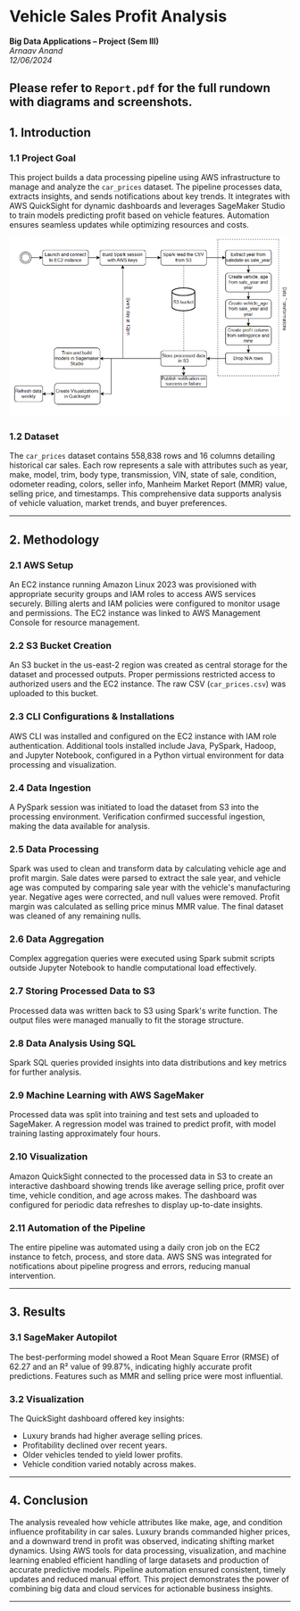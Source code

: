# Vehicle Sales Profit Analysis  
**Big Data Applications – Project (Sem III)**  
*Arnaav Anand*  
*12/06/2024*  

Please refer to `Report.pdf` for the full rundown with diagrams and screenshots.
---

## 1. Introduction  

### 1.1 Project Goal  
This project builds a data processing pipeline using AWS infrastructure to manage and analyze the `car_prices` dataset. The pipeline processes data, extracts insights, and sends notifications about key trends. It integrates with AWS QuickSight for dynamic dashboards and leverages SageMaker Studio to train models predicting profit based on vehicle features. Automation ensures seamless updates while optimizing resources and costs.

![Flowchart](flowchart.png)

### 1.2 Dataset  
The `car_prices` dataset contains 558,838 rows and 16 columns detailing historical car sales. Each row represents a sale with attributes such as year, make, model, trim, body type, transmission, VIN, state of sale, condition, odometer reading, colors, seller info, Manheim Market Report (MMR) value, selling price, and timestamps. This comprehensive data supports analysis of vehicle valuation, market trends, and buyer preferences.

---

## 2. Methodology  

### 2.1 AWS Setup  
An EC2 instance running Amazon Linux 2023 was provisioned with appropriate security groups and IAM roles to access AWS services securely. Billing alerts and IAM policies were configured to monitor usage and permissions. The EC2 instance was linked to AWS Management Console for resource management.

### 2.2 S3 Bucket Creation  
An S3 bucket in the us-east-2 region was created as central storage for the dataset and processed outputs. Proper permissions restricted access to authorized users and the EC2 instance. The raw CSV (`car_prices.csv`) was uploaded to this bucket.

### 2.3 CLI Configurations & Installations  
AWS CLI was installed and configured on the EC2 instance with IAM role authentication. Additional tools installed include Java, PySpark, Hadoop, and Jupyter Notebook, configured in a Python virtual environment for data processing and visualization.

### 2.4 Data Ingestion  
A PySpark session was initiated to load the dataset from S3 into the processing environment. Verification confirmed successful ingestion, making the data available for analysis.

### 2.5 Data Processing  
Spark was used to clean and transform data by calculating vehicle age and profit margin. Sale dates were parsed to extract the sale year, and vehicle age was computed by comparing sale year with the vehicle's manufacturing year. Negative ages were corrected, and null values were removed. Profit margin was calculated as selling price minus MMR value. The final dataset was cleaned of any remaining nulls.

### 2.6 Data Aggregation  
Complex aggregation queries were executed using Spark submit scripts outside Jupyter Notebook to handle computational load effectively.

### 2.7 Storing Processed Data to S3  
Processed data was written back to S3 using Spark's write function. The output files were managed manually to fit the storage structure.

### 2.8 Data Analysis Using SQL  
Spark SQL queries provided insights into data distributions and key metrics for further analysis.

### 2.9 Machine Learning with AWS SageMaker  
Processed data was split into training and test sets and uploaded to SageMaker. A regression model was trained to predict profit, with model training lasting approximately four hours.

### 2.10 Visualization  
Amazon QuickSight connected to the processed data in S3 to create an interactive dashboard showing trends like average selling price, profit over time, vehicle condition, and age across makes. The dashboard was configured for periodic data refreshes to display up-to-date insights.

### 2.11 Automation of the Pipeline  
The entire pipeline was automated using a daily cron job on the EC2 instance to fetch, process, and store data. AWS SNS was integrated for notifications about pipeline progress and errors, reducing manual intervention.

---

## 3. Results  

### 3.1 SageMaker Autopilot  
The best-performing model showed a Root Mean Square Error (RMSE) of 62.27 and an R² value of 99.87%, indicating highly accurate profit predictions. Features such as MMR and selling price were most influential.

### 3.2 Visualization  
The QuickSight dashboard offered key insights:  
- Luxury brands had higher average selling prices.  
- Profitability declined over recent years.  
- Older vehicles tended to yield lower profits.  
- Vehicle condition varied notably across makes.

---

## 4. Conclusion  

The analysis revealed how vehicle attributes like make, age, and condition influence profitability in car sales. Luxury brands commanded higher prices, and a downward trend in profit was observed, indicating shifting market dynamics. Using AWS tools for data processing, visualization, and machine learning enabled efficient handling of large datasets and production of accurate predictive models. Pipeline automation ensured consistent, timely updates and reduced manual effort. This project demonstrates the power of combining big data and cloud services for actionable business insights.

---
